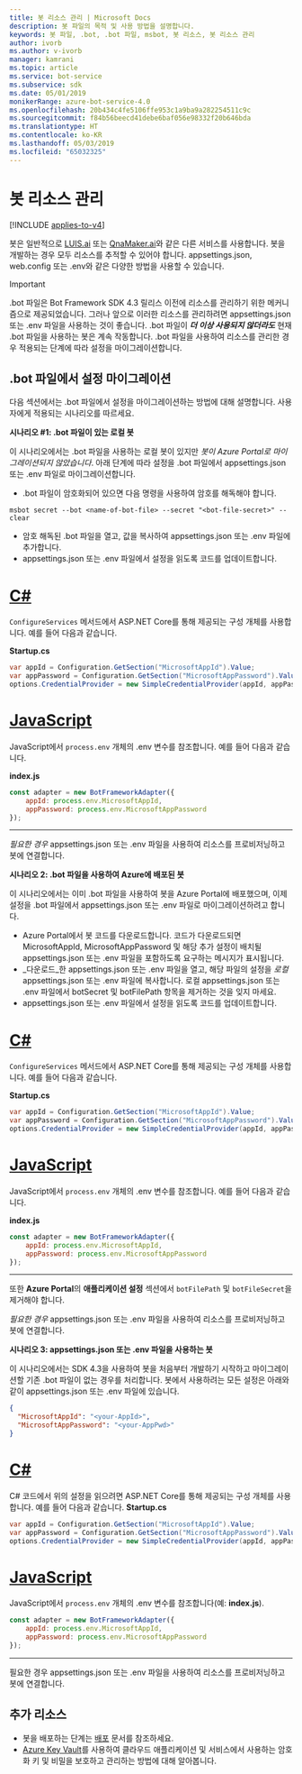 ```yaml
---
title: 봇 리소스 관리 | Microsoft Docs
description: 봇 파일의 목적 및 사용 방법을 설명합니다.
keywords: 봇 파일, .bot, .bot 파일, msbot, 봇 리소스, 봇 리소스 관리
author: ivorb
ms.author: v-ivorb
manager: kamrani
ms.topic: article
ms.service: bot-service
ms.subservice: sdk
ms.date: 05/01/2019
monikerRange: azure-bot-service-4.0
ms.openlocfilehash: 20b434c4fe5106ffe953c1a9ba9a282254511c9c
ms.sourcegitcommit: f84b56beecd41debe6baf056e98332f20b646bda
ms.translationtype: HT
ms.contentlocale: ko-KR
ms.lasthandoff: 05/03/2019
ms.locfileid: "65032325"
---
```

# <a name="manage-bot-resources"></a>봇 리소스 관리

[!INCLUDE [applies-to-v4](../includes/applies-to.md)]

봇은 일반적으로 [LUIS.ai](https://luis.ai) 또는 [QnaMaker.ai](https://qnamaker.ai)와 같은 다른 서비스를 사용합니다. 봇을 개발하는 경우 모두 리소스를 추적할 수 있어야 합니다. appsettings.json, web.config 또는 .env와 같은 다양한 방법을 사용할 수 있습니다. 

> [!IMPORTANT]
> .bot 파일은 Bot Framework SDK 4.3 릴리스 이전에 리소스를 관리하기 위한 메커니즘으로 제공되었습니다. 그러나 앞으로 이러한 리소스를 관리하려면 appsettings.json 또는 .env 파일을 사용하는 것이 좋습니다. .bot 파일이 **_더 이상 사용되지 않더라도_** 현재 .bot 파일을 사용하는 봇은 계속 작동합니다. .bot 파일을 사용하여 리소스를 관리한 경우 적용되는 단계에 따라 설정을 마이그레이션합니다. 

## <a name="migrating-settings-from-bot-file"></a>.bot 파일에서 설정 마이그레이션
다음 섹션에서는 .bot 파일에서 설정을 마이그레이션하는 방법에 대해 설명합니다. 사용자에게 적용되는 시나리오를 따르세요.

**시나리오 #1: .bot 파일이 있는 로컬 봇**

이 시나리오에서는 .bot 파일을 사용하는 로컬 봇이 있지만 _봇이 Azure Portal로 마이그레이션되지 않았습니다_. 아래 단계에 따라 설정을 .bot 파일에서 appsettings.json 또는 .env 파일로 마이그레이션합니다.

- .bot 파일이 암호화되어 있으면 다음 명령을 사용하여 암호를 해독해야 합니다.

```cli
msbot secret --bot <name-of-bot-file> --secret "<bot-file-secret>" --clear
```

- 암호 해독된 .bot 파일을 열고, 값을 복사하여 appsettings.json 또는 .env 파일에 추가합니다.
- appsettings.json 또는 .env 파일에서 설정을 읽도록 코드를 업데이트합니다.

# <a name="ctabcsharp"></a>[C#](#tab/csharp)

`ConfigureServices` 메서드에서 ASP.NET Core를 통해 제공되는 구성 개체를 사용합니다. 예를 들어 다음과 같습니다. 

**Startup.cs**
```csharp
var appId = Configuration.GetSection("MicrosoftAppId").Value;
var appPassword = Configuration.GetSection("MicrosoftAppPassword").Value;
options.CredentialProvider = new SimpleCredentialProvider(appId, appPassword);
```
# <a name="javascripttabjs"></a>[JavaScript](#tab/js)

JavaScript에서 `process.env` 개체의 .env 변수를 참조합니다. 예를 들어 다음과 같습니다.
   
**index.js**

```js
const adapter = new BotFrameworkAdapter({
    appId: process.env.MicrosoftAppId,
    appPassword: process.env.MicrosoftAppPassword
});
```
---

*필요한 경우* appsettings.json 또는 .env 파일을 사용하여 리소스를 프로비저닝하고 봇에 연결합니다.

**시나리오 2: .bot 파일을 사용하여 Azure에 배포된 봇**

이 시나리오에서는 이미 .bot 파일을 사용하여 봇을 Azure Portal에 배포했으며, 이제 설정을 .bot 파일에서 appsettings.json 또는 .env 파일로 마이그레이션하려고 합니다.

- Azure Portal에서 봇 코드를 다운로드합니다. 코드가 다운로드되면 MicrosoftAppId, MicrosoftAppPassword 및 해당 추가 설정이 배치될 appsettings.json 또는 .env 파일을 포함하도록 요구하는 메시지가 표시됩니다. 
- _다운로드_한 appsettings.json 또는 .env 파일을 열고, 해당 파일의 설정을 _로컬_ appsettings.json 또는 .env 파일에 복사합니다. 로컬 appsettings.json 또는 .env 파일에서 botSecret 및 botFilePath 항목을 제거하는 것을 잊지 마세요.
- appsettings.json 또는 .env 파일에서 설정을 읽도록 코드를 업데이트합니다.

# <a name="ctabcsharp"></a>[C#](#tab/csharp)
`ConfigureServices` 메서드에서 ASP.NET Core를 통해 제공되는 구성 개체를 사용합니다. 예를 들어 다음과 같습니다. 

**Startup.cs**
```csharp
var appId = Configuration.GetSection("MicrosoftAppId").Value;
var appPassword = Configuration.GetSection("MicrosoftAppPassword").Value;
options.CredentialProvider = new SimpleCredentialProvider(appId, appPassword);
```
# <a name="javascripttabjs"></a>[JavaScript](#tab/js)
JavaScript에서 `process.env` 개체의 .env 변수를 참조합니다. 예를 들어 다음과 같습니다.
   
**index.js**

```js
const adapter = new BotFrameworkAdapter({
    appId: process.env.MicrosoftAppId,
    appPassword: process.env.MicrosoftAppPassword
});
```
---

또한 **Azure Portal**의 **애플리케이션 설정** 섹션에서 `botFilePath` 및 `botFileSecret`을 제거해야 합니다.

*필요한 경우* appsettings.json 또는 .env 파일을 사용하여 리소스를 프로비저닝하고 봇에 연결합니다.

**시나리오 3: appsettings.json 또는 .env 파일을 사용하는 봇**

이 시나리오에서는 SDK 4.3을 사용하여 봇을 처음부터 개발하기 시작하고 마이그레이션할 기존 .bot 파일이 없는 경우를 처리합니다. 봇에서 사용하려는 모든 설정은 아래와 같이 appsettings.json 또는 .env 파일에 있습니다.

```JSON
{
  "MicrosoftAppId": "<your-AppId>",
  "MicrosoftAppPassword": "<your-AppPwd>"
}
```

# <a name="ctabcsharp"></a>[C#](#tab/csharp)

C# 코드에서 위의 설정을 읽으려면 ASP.NET Core를 통해 제공되는 구성 개체를 사용합니다. 예를 들어 다음과 같습니다. **Startup.cs**
```csharp
var appId = Configuration.GetSection("MicrosoftAppId").Value;
var appPassword = Configuration.GetSection("MicrosoftAppPassword").Value;
options.CredentialProvider = new SimpleCredentialProvider(appId, appPassword);
```

# <a name="javascripttabjs"></a>[JavaScript](#tab/js)
JavaScript에서 `process.env` 개체의 .env 변수를 참조합니다(예: **index.js**).
```js
const adapter = new BotFrameworkAdapter({
    appId: process.env.MicrosoftAppId,
    appPassword: process.env.MicrosoftAppPassword
});
```

---

필요한 경우 appsettings.json 또는 .env 파일을 사용하여 리소스를 프로비저닝하고 봇에 연결합니다.

## <a name="additional-resources"></a>추가 리소스
- 봇을 배포하는 단계는 [배포](../bot-builder-deploy-az-cli.md) 문서를 참조하세요.
- [Azure Key Vault](https://docs.microsoft.com/en-us/azure/key-vault/key-vault-overview)를 사용하여 클라우드 애플리케이션 및 서비스에서 사용하는 암호화 키 및 비밀을 보호하고 관리하는 방법에 대해 알아봅니다.
